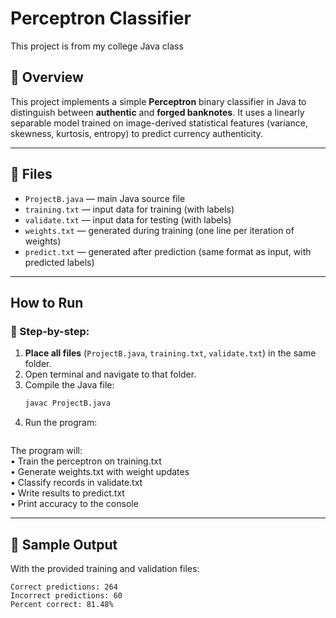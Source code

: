# Perceptron Classifier
This project is from my college Java class

## 📌 Overview

This project implements a simple **Perceptron** binary classifier in Java to distinguish between **authentic** and **forged banknotes**. It uses a linearly separable model trained on image-derived statistical features (variance, skewness, kurtosis, entropy) to predict currency authenticity.

---

## 📁 Files

- `ProjectB.java` — main Java source file
- `training.txt` — input data for training (with labels)
- `validate.txt` — input data for testing (with labels)
- `weights.txt` — generated during training (one line per iteration of weights)
- `predict.txt` — generated after prediction (same format as input, with predicted labels)

---

## How to Run

### 🧵 Step-by-step:

1. **Place all files** (`ProjectB.java`, `training.txt`, `validate.txt`) in the same folder.
2. Open terminal and navigate to that folder.
3. Compile the Java file:
   ```bash
   javac ProjectB.java
   ```
4. Run the program:
   ``` java ProjectB
   ```

The program will: <br>
	•	Train the perceptron on training.txt <br>
	•	Generate weights.txt with weight updates <br>
	•	Classify records in validate.txt <br>
	•	Write results to predict.txt <br>
	•	Print accuracy to the console <br>

---

## 🎯 Sample Output
With the provided training and validation files:
```
Correct predictions: 264  
Incorrect predictions: 60  
Percent correct: 81.48%
```




